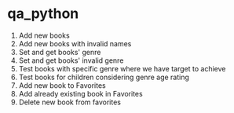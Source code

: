 # qa_python
1. Add new books
2. Add new books with invalid names
3. Set and get books' genre
4. Set and get books' invalid genre
5. Test books with specific genre where we have target to achieve
6. Test books for children considering genre age rating
7. Add new book to Favorites
8. Add already existing book in Favorites
9. Delete new book from favorites
